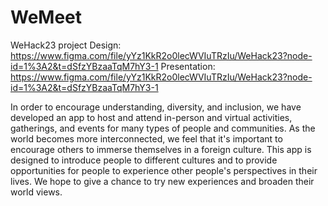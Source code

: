 # WeMeet
WeHack23 project 
Design: https://www.figma.com/file/yYz1KkR2o0lecWVIuTRzIu/WeHack23?node-id=1%3A2&t=dSfzYBzaaTqM7hY3-1
Presentation: https://www.figma.com/file/yYz1KkR2o0lecWVIuTRzIu/WeHack23?node-id=1%3A2&t=dSfzYBzaaTqM7hY3-1

In order to encourage understanding, diversity, and inclusion, we have developed an app to host and attend in-person and virtual activities, gatherings, and events for many types of people and communities. As the world becomes more interconnected, we feel that it's important to encourage others to immerse themselves in a foreign culture. This app is designed to introduce people to different cultures and to provide opportunities for people to experience other people's perspectives in their lives. We hope to give a chance to try new experiences and broaden their world views. 
